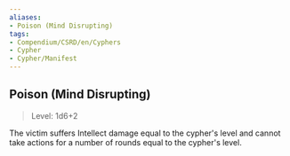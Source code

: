 ```yaml
---
aliases:
- Poison (Mind Disrupting)
tags:
- Compendium/CSRD/en/Cyphers
- Cypher
- Cypher/Manifest
---
```


  
## Poison (Mind Disrupting)  
>Level: 1d6+2  
  
The victim suffers Intellect damage equal to the cypher's level and cannot take actions for a number of rounds equal to the cypher's level.
